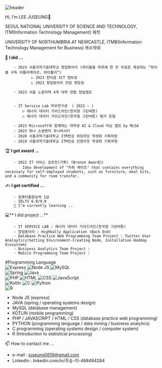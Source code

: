 ![header](https://capsule-render.vercel.app/api?type=wave&color=auto&height=300&section=header&text=LEE%20JUSEUNG&fontSize=90)

Hi, I’m LEE JUSEUNG👋

SEOUL NATIONAL UNIVERSITY OF SCIENCE AND TECHNOLOGY, ITM(Information Technology Management) 재학

UNIVERSITY OF NORTHUMBRIA AT NEWCASTLE, ITMB(Information Technology Management for Business) 복수학위


📔 **I did ...**

        - 2023 서울과학기술대학교 창업동아리 (하이볼을 하루에 한 잔 무료로 제공하는 “하이볼 구독 어플리케이션, 하이볼리”)  
                ▷ 2023 한이음 ICT 멘토링  
                ▷ 2023 창업동아리 전담 멘토링  

        - 2023 서울 노원지역 4개 대학 연합 창업캠프

  
        - IT Service Lab 학부연구생  ( 2022 ~ )  
            ▷ 에너지 데이터 가이드라인(한국형 그린버튼)
            ▷ 에너지 데이터 가이드라인(한국형 그린버튼) 평가 모델

        - 2023 Microsoft와 함께하는 대학생 AI & Cloud 러닝 캠프 by MLSA
        - 2023 하나 소셜벤처 유니버시티
        - 2020 서울과학기술대학교 ITM전공 위잉위잉 학생회 기획차장
        - 2019 서울과학기술대학교 ITM전공 인앤아웃 학생회 기획부원


🏆 **I got award ...**

        - 2022 IT 서비스 공모전(기획) (Bronze Award🥉)  
            Idea development of "자취 메이트" that contains everything necessary for self-employed students, such as furniture, meal kits, and a community for room transfer.
    


✍ **I get certified ...**


        - 컴퓨터활용능력 1급
        - IELTS 6.0/9.0
        🌱 I’m currently learning ...


💻** I did project ...**

        - IT SERVICE LAB : 에너지 데이터 가이드라인(한국형 그린버튼)  
        - 창업동아리 : Highbally Application (Back End)
        - Database Practice Web Programming Team Project : Twitter User Analaytics(Setting Environment-Creating Node, Installation Haddop Ecosystem)
        - Business Analytics Team Project :   
        - Mobile Programming Team Project :   

#Programming Language  
![Express](https://img.shields.io/badge/Express-000000?style=flat-square&logo=Express&logoColor=white)
 ![Node JS](https://img.shields.io/badge/Node.js-339933?style=flat-square&logo=Node.js&logoColor=white) ![MySQL](https://img.shields.io/badge/MySQL-4479A1?style=flat-square&logo=MySQL&logoColor=white)  
![Spring](https://img.shields.io/badge/Spring-6DB33F?style=flat-square&logo=Spring&logoColor=white)
 ![Java](https://img.shields.io/badge/Java-007396?style=flat-square&logo=Java&logoColor=white)   
![PHP](https://img.shields.io/badge/PHP-777BB4?style=flat-square&logo=PHP&logoColor=white) ![HTML](https://img.shields.io/badge/HTML-E34F26?style=flat-square&logo=HTML5&logoColor=white) ![CSS](https://img.shields.io/badge/CSS-1572B6?style=flat-square&logo=CSS3&logoColor=white) ![JavaScript](https://img.shields.io/badge/JavaScript-F7DF1E?style=flat-square&logo=JavaScript&logoColor=black)  
![Kotlin](https://img.shields.io/badge/Kotlin-0095D5?style=flat-square&logo=Kotlin&logoColor=white)  ![C](https://img.shields.io/badge/C-A8B9CC?style=flat-square&logo=C&logoColor=white)
![Python](https://img.shields.io/badge/Python-3766AB?style=flat-square&logo=Python&logoColor=white)   
![R](https://img.shields.io/badge/R-276DC3?style=flat-square&logo=R&logoColor=white)
- Node JS (express)
- JAVA (spring / operating systems design)
- MySQL (database management)
- KOTLIN (mobile programming)
- PHP / JAVASCRIPT / HTML / CSS (database practice web programming)
- PYTHON (programming language / data mining / business analytics)
- C programming (operating systems design / computer system)
- R (Introduction to statistical processing)


📫 How to contact me ...

- e-mail : juseung0619@gmail.com
- LinkedIn : linkedin.com/in/주승-이-488494284

